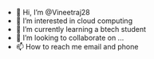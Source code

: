 - 👋 Hi, I’m @Vineetraj28
- 👀 I’m interested in cloud computing 
- 🌱 I’m currently learning a btech student
- 💞️ I’m looking to collaborate on ...
- 📫 How to reach me email and phone

<!---
Vineetraj28/Vineetraj28 is a ✨ special ✨ repository because its `README.md` (this file) appears on your GitHub profile.
You can click the Preview link to take a look at your changes.
--->
